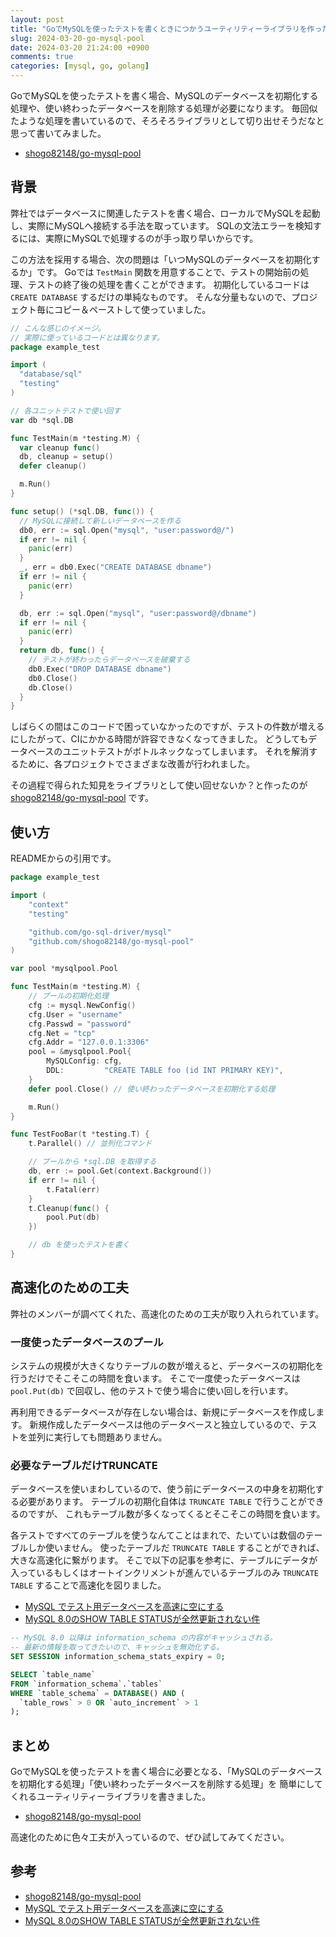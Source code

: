 ```yaml
---
layout: post
title: "GoでMySQLを使ったテストを書くときにつかうユーティリティーライブラリを作った"
slug: 2024-03-20-go-mysql-pool
date: 2024-03-20 21:24:00 +0900
comments: true
categories: [mysql, go, golang]
---
```


GoでMySQLを使ったテストを書く場合、MySQLのデータベースを初期化する処理や、使い終わったデータベースを削除する処理が必要になります。
毎回似たような処理を書いているので、そろそろライブラリとして切り出せそうだなと思って書いてみました。

- [shogo82148/go-mysql-pool](https://github.com/shogo82148/go-mysql-pool)

## 背景

弊社ではデータベースに関連したテストを書く場合、ローカルでMySQLを起動し、実際にMySQLへ接続する手法を取っています。
SQLの文法エラーを検知するには、実際にMySQLで処理するのが手っ取り早いからです。

この方法を採用する場合、次の問題は「いつMySQLのデータベースを初期化するか」です。
Goでは `TestMain` 関数を用意することで、テストの開始前の処理、テストの終了後の処理を書くことができます。
初期化しているコードは `CREATE DATABASE` するだけの単純なものです。
そんな分量もないので、プロジェクト毎にコピー＆ペーストして使っていました。

```go
// こんな感じのイメージ。
// 実際に使っているコードとは異なります。
package example_test

import (
  "database/sql"
  "testing"
)

// 各ユニットテストで使い回す
var db *sql.DB

func TestMain(m *testing.M) {
  var cleanup func()
  db, cleanup = setup()
  defer cleanup()

  m.Run()
}

func setup() (*sql.DB, func()) {
  // MySQLに接続して新しいデータベースを作る
  db0, err := sql.Open("mysql", "user:password@/")
  if err != nil {
    panic(err)
  }
  _, err = db0.Exec("CREATE DATABASE dbname")
  if err != nil {
    panic(err)
  }

  db, err := sql.Open("mysql", "user:password@/dbname")
  if err != nil {
    panic(err)
  }
  return db, func() {
    // テストが終わったらデータベースを破棄する
    db0.Exec("DROP DATABASE dbname")
    db0.Close()
    db.Close()
  }
}
```

しばらくの間はこのコードで困っていなかったのですが、テストの件数が増えるにしたがって、CIにかかる時間が許容できなくなってきました。
どうしてもデータベースのユニットテストがボトルネックなってしまいます。
それを解消するために、各プロジェクトでさまざまな改善が行われました。

その過程で得られた知見をライブラリとして使い回せないか？と作ったのが [shogo82148/go-mysql-pool](https://github.com/shogo82148/go-mysql-pool) です。

## 使い方

READMEからの引用です。

```go
package example_test

import (
    "context"
    "testing"

    "github.com/go-sql-driver/mysql"
    "github.com/shogo82148/go-mysql-pool"
)

var pool *mysqlpool.Pool

func TestMain(m *testing.M) {
    // プールの初期化処理
    cfg := mysql.NewConfig()
    cfg.User = "username"
    cfg.Passwd = "password"
    cfg.Net = "tcp"
    cfg.Addr = "127.0.0.1:3306"
    pool = &mysqlpool.Pool{
        MySQLConfig: cfg,
        DDL:         "CREATE TABLE foo (id INT PRIMARY KEY)",
    }
    defer pool.Close() // 使い終わったデータベースを初期化する処理

    m.Run()
}

func TestFooBar(t *testing.T) {
    t.Parallel() // 並列化コマンド

    // プールから *sql.DB を取得する
    db, err := pool.Get(context.Background())
    if err != nil {
        t.Fatal(err)
    }
    t.Cleanup(func() {
        pool.Put(db)
    })

    // db を使ったテストを書く
}
```

## 高速化のための工夫

弊社のメンバーが調べてくれた、高速化のための工夫が取り入れられています。

### 一度使ったデータベースのプール

システムの規模が大きくなりテーブルの数が増えると、データベースの初期化を行うだけでそこそこの時間を食います。
そこで一度使ったデータベースは `pool.Put(db)` で回収し、他のテストで使う場合に使い回しを行います。

再利用できるデータベースが存在しない場合は、新規にデータベースを作成します。
新規作成したデータベースは他のデータベースと独立しているので、テストを並列に実行しても問題ありません。

### 必要なテーブルだけTRUNCATE

データベースを使いまわしているので、使う前にデータベースの中身を初期化する必要があります。
テーブルの初期化自体は `TRUNCATE TABLE` で行うことができるのですが、
これもテーブル数が多くなってくるとそこそこの時間を食います。

各テストですべてのテーブルを使うなんてことはまれで、たいていは数個のテーブルしか使いません。
使ったテーブルだ `TRUNCATE TABLE` することができれば、大きな高速化に繋がります。
そこで以下の記事を参考に、テーブルにデータが入っているもしくはオートインクリメントが進んでいるテーブルのみ `TRUNCATE TABLE` することで高速化を図りました。

- [MySQL でテスト用データベースを高速に空にする](https://blog.mono0x.net/2016/04/04/optimize-truncate/)
- [MySQL 8.0のSHOW TABLE STATUSが全然更新されない件](https://yoku0825.blogspot.com/2019/05/mysql-80show-table-status.html)

```sql
-- MySQL 8.0 以降は information_schema の内容がキャッシュされる。
-- 最新の情報を取ってきたいので、キャッシュを無効化する。
SET SESSION information_schema_stats_expiry = 0;

SELECT `table_name`
FROM `information_schema`.`tables`
WHERE `table_schema` = DATABASE() AND (
  `table_rows` > 0 OR `auto_increment` > 1
);
```

## まとめ

GoでMySQLを使ったテストを書く場合に必要となる、「MySQLのデータベースを初期化する処理」「使い終わったデータベースを削除する処理」を
簡単にしてくれるユーティリティーライブラリを書きました。

- [shogo82148/go-mysql-pool](https://github.com/shogo82148/go-mysql-pool)

高速化のために色々工夫が入っているので、ぜひ試してみてください。

## 参考

- [shogo82148/go-mysql-pool](https://github.com/shogo82148/go-mysql-pool)
- [MySQL でテスト用データベースを高速に空にする](https://blog.mono0x.net/2016/04/04/optimize-truncate/)
- [MySQL 8.0のSHOW TABLE STATUSが全然更新されない件](https://yoku0825.blogspot.com/2019/05/mysql-80show-table-status.html)
